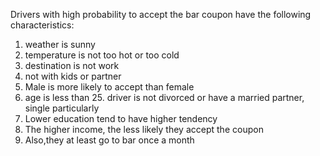 Drivers with high probability to accept the bar coupon have the following characteristics: 
1. weather is sunny
2. temperature is not too hot or too cold
3. destination is not work
4. not with kids or partner
5. Male is more likely to accept than female
6. age is less than 25. driver is not divorced or have a married partner, single particularly
7. Lower education tend to have higher tendency
8. The higher income, the less likely they accept the coupon
9. Also,they at least go to bar once a month
